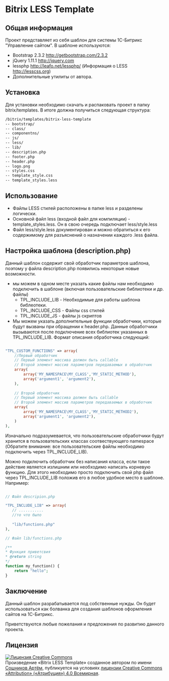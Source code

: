 Bitrix LESS Template
=========

Общая информация
--
Проект представляет из себя шаблон для системы 1С-Битрикс "Управление сайтом". 
В шаблоне используются:
- Bootstrap 2.3.2 http://getbootstrap.com/2.3.2
- jQuery 1.11.1 http://jquery.com
- lessphp http://leafo.net/lessphp/ (Информация о LESS http://lesscss.org)
- Дополнительные утилиты от автора.

Установка
--
Для установки необходимо скачать и распаковать проект в папку bitrix/templates. В итоге должна получиться следующая структура:
```sh
/bitrix/templates/bitrix-less-template
-- bootstrap/
-- class/
-- componentns/
-- js/
-- less/
-- lib/
-- description.php
-- footer.php
-- header.php
-- logo.png
-- styles.css
-- template_style.css
-- template_styles.less

```

Использование
--
- Файлы LESS стилей расположены в папке less и разделены логически. 
- Основной файл less (входной файл для компиляции) - template_styles.less. Он в свою очередь подключает less/style.less
- Файл less/style.less документирован и можно обратиться к его содержимому для разъяснений о назначении каждого .less файла.

Настройка шаблона (description.php)
----
Данный шаблон содержит свой обработчик параметров шаблона, поэтому у файла description.php появились некоторые новые возможности.
- мы можем в одном месте указать какие файлы нам необходимо подключить в шаблоне (включая пользовательские библиотеки и др. файлы)
    - TPL_INCLUDE_LIB - Необходимые для работы шаблона библеотеки. 
    - TPL_INCLUDE_CSS - Файлы css стилей
    - TPL_INCLUDE_JS - файлы js скриптов
- Мы можем указать дополнительные функции обработчики, которые будут вызваны при обращении к header.php. Данные обработчики вызываются после подключение всех библиотек указанных в TPL_INCLUDE_LIB. Формат описания обработчика следующий:

```php

"TPL_CUSTOM_FUNCTIONS" => array(
    //Первый обработчик
    // Первый элемент массива должен быть callable 
    // Второй элемент массив параметров передаваемых в обработчик
    array(
        array('MY_NAMESPACE\MY_CLASS','MY_STATIC_METHOD'),
        array('argument1', 'argument2'),
    ),
    
    // Второй обработчик
    // Первый элемент массива должен быть callable 
    // Второй элемент массив параметров передаваемых в обработчик
    array(
        array('MY_NAMESPACE\MY_CLASS','MY_STATIC_METHOD2'),
        array('argument1', 'argument2'),
    )    
),

```

Изначально подразумевается, что пользовательские обработчики будут хранится в пользовательских классах соотвествующего namespace (Обратите внимание: все пользовательские файлы необходимо подключить через TPL_INCLUDE_LIB). 

Можно подключить обработчик без написания класса, если такое действие является излишним или необходимо написать корневую функцию. Для этого необходимо просто подключить свой php файл через TPL_INCLUDE_LIB положив его в любое удобное место в шаблоне. Например:

```php

// Файл descripion.php

"TPL_INCLUDE_LIB" => array(
   // ........... 
   //то что было
   
   "lib/functions.php"
),

// Файл lib/functions.php

/**
* Функция приветсвия
* @return string
*/
function my_function() {
    return "hello";
}

```

Заключение
--
Данный шаблон разрабатывается под собственные нужды. Он будет использоваться как болванка для создания шаблонов оформления сайтов на 1С-Битрикс. 

Приветствуются любые пожелания и предложения по развитию данного проекта.

Лицензия
--
<a rel="license" href="http://creativecommons.org/licenses/by/4.0/"><img alt="Лицензия Creative Commons" style="border-width:0" src="https://i.creativecommons.org/l/by/4.0/88x31.png" /></a><br />Произведение «<span xmlns:dct="http://purl.org/dc/terms/" property="dct:title">Bitrix LESS Template</span>» созданное автором по имени <a xmlns:cc="http://creativecommons.org/ns#" href="https://github.com/Doka-NT/bitrix-less-template" property="cc:attributionName" rel="cc:attributionURL">Сошников Артём</a>, публикуется на условиях <a rel="license" href="http://creativecommons.org/licenses/by/4.0/">лицензии Creative Commons «Attribution» («Атрибуция») 4.0 Всемирная</a>.
